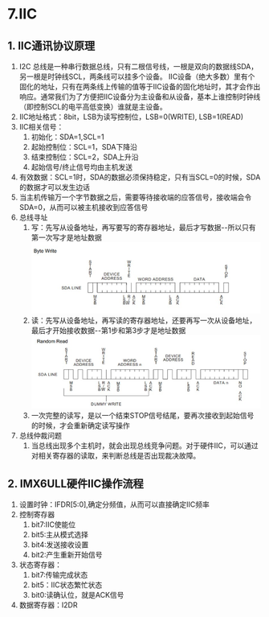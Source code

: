 # 7.IIC
## 1. IIC通讯协议原理
1.  I2C 总线是一种串行数据总线，只有二根信号线，一根是双向的数据线SDA，另一根是时钟线SCL，两条线可以挂多个设备。 IIC设备（绝大多数）里有个固化的地址，只有在两条线上传输的值等于IIC设备的固化地址时，其才会作出响应。通常我们为了方便把IIC设备分为主设备和从设备，基本上谁控制时钟线（即控制SCL的电平高低变换）谁就是主设备。
2. IIC地址格式：8bit，LSB为读写控制位，LSB=0(WRITE), LSB=1(READ)
3. IIC相关信号：
   1. 初始化：SDA=1,SCL=1
   2. 起始控制位：SCL=1，SDA下降沿
   3. 结束控制位：SCL=2，SDA上升沿
   4. 起始信号/终止信号均由主机发送
4. 有效数据：SCL=1时，SDA的数据必须保持稳定，只有当SCL=0的时候，SDA的数据才可以发生边话
5. 当主机传输万一个字节数据之后，需要等待接收端的应答信号，接收端会令SDA=0，从而可以被主机接收到应答信号
6. 总线寻址
   1. 写：先写从设备地址，再写要写的寄存器地址，最后才写数据--所以只有第一次写才是地址数据
   ![IIC对芯片写操作](https://github.com/TimChanCHN/pictures/raw/master/Linux/IIC%E5%86%99%E6%93%8D%E4%BD%9C.png)
   2. 读：先写从设备地址，再写读的寄存器地址，还要再写一次从设备地址，最后才开始接收数据--第1步和第3步才是地址数据
   ![IIC对芯片读操作](https://github.com/TimChanCHN/pictures/raw/master/Linux/IIC%E8%AF%BB%E6%93%8D%E4%BD%9C.png)
   1. 一次完整的读写，是以一个结束STOP信号结尾，要再次接收到起始信号的时候，才会重新确定读写操作
7. 总线仲裁问题
   1. 当总线出现多个主机时，就会出现总线竞争问题。对于硬件IIC，可以通过对相关寄存器的读取，来判断总线是否出现裁决故障。

## 2. IMX6ULL硬件IIC操作流程
1. 设置时钟：IFDR[5:0],确定分频值，从而可以直接确定IIC频率
2. 控制寄存器
   1. bit7:IIC使能位
   2. bit5:主从模式选择
   3. bit4:发送接收设置
   4. bit2:产生重新开始信号
3. 状态寄存器：
   1. bit7:传输完成状态
   2. bit5：IIC状态繁忙状态
   3. bit0:读确认位，就是ACK信号
4. 数据寄存器：I2DR
